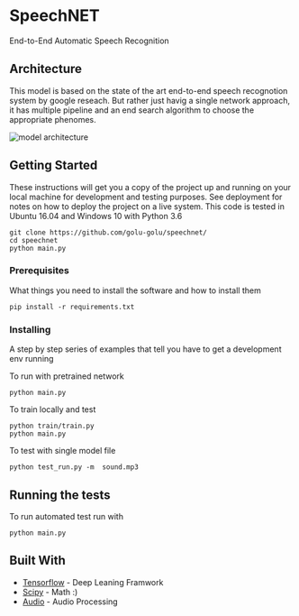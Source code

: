 # SpeechNET

End-to-End Automatic Speech Recognition 

## Architecture 

This model is based on the state of the art end-to-end speech recognotion system by google reseach. But rather just havig a single network approach, it has multiple pipeline and an end search algorithm to choose the appropriate phenomes.

![model architecture](https://github.com/golu-golu/speechnet/blob/master/images/architecture.png)

## Getting Started

These instructions will get you a copy of the project up and running on your local machine for development and testing purposes. See deployment for notes on how to deploy the project on a live system. This code is tested in Ubuntu 16.04 and Windows 10 with Python 3.6

```
git clone https://github.com/golu-golu/speechnet/
cd speechnet
python main.py
```

### Prerequisites

What things you need to install the software and how to install them

```
pip install -r requirements.txt
```

### Installing

A step by step series of examples that tell you have to get a development env running

To run with pretrained network

```
python main.py
```

To train locally and test

```
python train/train.py
python main.py
```

To test with single model file

```
python test_run.py -m  sound.mp3 
```
## Running the tests

To run automated test run with 
```
python main.py
```


## Built With

* [Tensorflow](http://www.tensorflow.com) - Deep Leaning Framwork
* [Scipy](https://maven.scipy.org/) - Math :)
* [Audio](https://rometools.github.io/pyaudio/) - Audio Processing 


